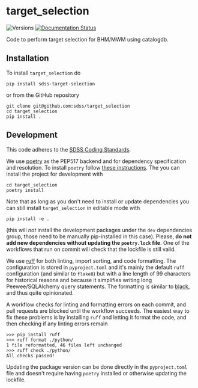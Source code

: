 # target_selection

![Versions](https://img.shields.io/badge/python->=3.10-blue)
[![Documentation Status](https://readthedocs.org/projects/sdss-target-selection/badge/?version=latest)](https://sdss-target-selection.readthedocs.io/en/latest/?badge=latest)

Code to perform target selection for BHM/MWM using catalogdb.

## Installation

To install `target_selection` do

```console
pip install sdss-target-selection
```

or from the GitHub repository

```console
git clone git@github.com:sdss/target_selection
cd target_selection
pip install .
```

## Development

This code adheres to the [SDSS Coding Standards](https://sdss-python-template.readthedocs.io/en/latest/standards.html).

We use [poetry](https://python-poetry.org) as the PEP517 backend and for dependency specification and resolution. To install `poetry` follow [these instructions](https://python-poetry.org/docs/#installation). The you can install the project for development with

```console
cd target_selection
poetry install
```

Note that as long as you don't need to install or update dependencies you can still install `target_selection` in editable mode with

```console
pip install -e .
```

(this will *not* install the development packages under the `dev` dependencies group, those need to be manually pip-installed in this case). Please, **do not add new dependencies without updating the `poetry.lock` file**. One of the workflows that run on commit will check that the lockfile is still valid.

We use [ruff](https://docs.astral.sh/ruff/) for both linting, import sorting, and code formatting. The configuration is stored in `pyproject.toml` and it's mainly the default `ruff` configuration (and similar to `flake8`) but with a line length of 99 characters for historical reasons and because it simplifies writing long Peewee/SQLAlchemy query statements. The formatting is similar to [black](https://github.com/psf/black), and thus quite opinionated.

A workflow checks for linting and formatting errors on each commit, and pull requests are blocked until the workflow succeeds. The easiest way to fix these problems is by installing `ruff` and letting it format the code, and then checking if any linting errors remain

```console
>>> pip install ruff
>>> ruff format ./python/
1 file reformatted, 46 files left unchanged
>>> ruff check ./python/
All checks passed!
```

Updating the package version can be done directly in the `pyproject.toml` file and doesn't require having `poetry` installed or otherwise updating the lockfile.
